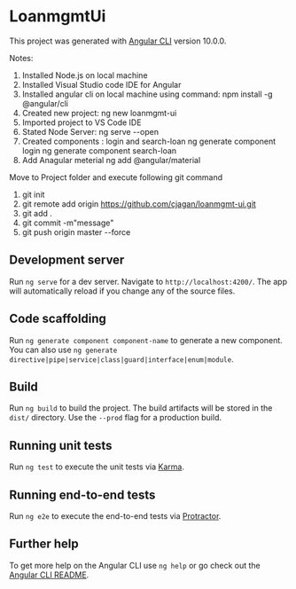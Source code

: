 # LoanmgmtUi

This project was generated with [Angular CLI](https://github.com/angular/angular-cli) version 10.0.0.

Notes:
1. Installed Node.js on local machine
2. Installed Visual Studio code IDE for Angular
3. Installed angular cli on local machine using command:
    npm install -g @angular/cli
4. Created new project: ng new loanmgmt-ui
5. Imported project to VS Code IDE
6. Stated Node Server: ng serve --open
7. Created components : login and search-loan
   ng generate component login
   ng generate component search-loan
8. Add Anagular meterial 
    ng add @angular/material


Move to Project folder and execute following git command
1. git init
2. git remote add origin https://github.com/cjagan/loanmgmt-ui.git
3. git add .
4. git commit -m"message"
5. git push origin master --force

## Development server

Run `ng serve` for a dev server. Navigate to `http://localhost:4200/`. The app will automatically reload if you change any of the source files.

## Code scaffolding

Run `ng generate component component-name` to generate a new component. You can also use `ng generate directive|pipe|service|class|guard|interface|enum|module`.

## Build

Run `ng build` to build the project. The build artifacts will be stored in the `dist/` directory. Use the `--prod` flag for a production build.

## Running unit tests

Run `ng test` to execute the unit tests via [Karma](https://karma-runner.github.io).

## Running end-to-end tests

Run `ng e2e` to execute the end-to-end tests via [Protractor](http://www.protractortest.org/).

## Further help

To get more help on the Angular CLI use `ng help` or go check out the [Angular CLI README](https://github.com/angular/angular-cli/blob/master/README.md).
